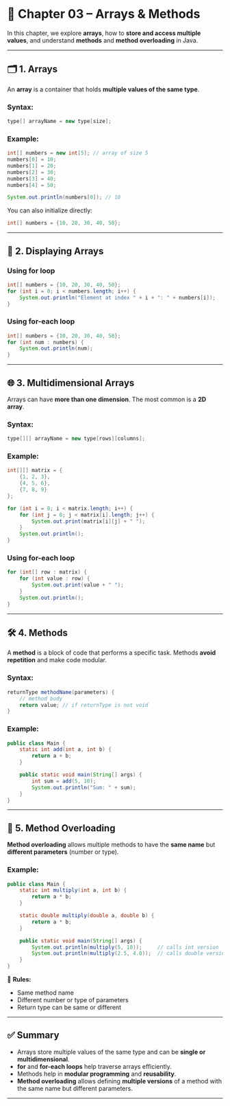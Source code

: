 # 📖 Chapter 03 – Arrays & Methods

In this chapter, we explore **arrays**, how to **store and access multiple values**, and understand **methods** and **method overloading** in Java.

---

## 🗂 1. Arrays

An **array** is a container that holds **multiple values of the same type**.

### Syntax:

```java
type[] arrayName = new type[size];
```

### Example:

```java
int[] numbers = new int[5]; // array of size 5
numbers[0] = 10;
numbers[1] = 20;
numbers[2] = 30;
numbers[3] = 40;
numbers[4] = 50;

System.out.println(numbers[0]); // 10
```

You can also initialize directly:

```java
int[] numbers = {10, 20, 30, 40, 50};
```

---

## 👀 2. Displaying Arrays

### **Using for loop**

```java
int[] numbers = {10, 20, 30, 40, 50};
for (int i = 0; i < numbers.length; i++) {
    System.out.println("Element at index " + i + ": " + numbers[i]);
}
```

### **Using for-each loop**

```java
int[] numbers = {10, 20, 30, 40, 50};
for (int num : numbers) {
    System.out.println(num);
}
```

---

## 🌐 3. Multidimensional Arrays

Arrays can have **more than one dimension**. The most common is a **2D array**.

### Syntax:

```java
type[][] arrayName = new type[rows][columns];
```

### Example:

```java
int[][] matrix = {
    {1, 2, 3},
    {4, 5, 6},
    {7, 8, 9}
};

for (int i = 0; i < matrix.length; i++) {
    for (int j = 0; j < matrix[i].length; j++) {
        System.out.print(matrix[i][j] + " ");
    }
    System.out.println();
}
```

### **Using for-each loop**

```java
for (int[] row : matrix) {
    for (int value : row) {
        System.out.print(value + " ");
    }
    System.out.println();
}
```

---

## 🛠 4. Methods

A **method** is a block of code that performs a specific task. Methods **avoid repetition** and make code modular.

### Syntax:

```java
returnType methodName(parameters) {
    // method body
    return value; // if returnType is not void
}
```

### Example:

```java
public class Main {
    static int add(int a, int b) {
        return a + b;
    }

    public static void main(String[] args) {
        int sum = add(5, 10);
        System.out.println("Sum: " + sum);
    }
}
```

---

## 🔄 5. Method Overloading

**Method overloading** allows multiple methods to have the **same name** but **different parameters** (number or type).

### Example:

```java
public class Main {
    static int multiply(int a, int b) {
        return a * b;
    }

    static double multiply(double a, double b) {
        return a * b;
    }

    public static void main(String[] args) {
        System.out.println(multiply(5, 10));     // calls int version
        System.out.println(multiply(2.5, 4.0));  // calls double version
    }
}
```

🔑 **Rules:**

* Same method name
* Different number or type of parameters
* Return type can be same or different

---

## ✅ Summary

* Arrays store multiple values of the same type and can be **single or multidimensional**.
* **for** and **for-each loops** help traverse arrays efficiently.
* Methods help in **modular programming** and **reusability**.
* **Method overloading** allows defining **multiple versions** of a method with the same name but different parameters.

---